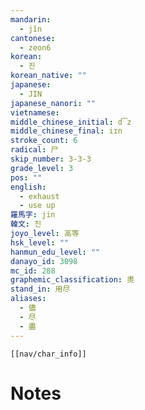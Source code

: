 ```yaml
---
mandarin:
  - jǐn
cantonese:
  - zeon6
korean:
  - 진
korean_native: ""
japanese:
  - JIN
japanese_nanori: ""
vietnamese:
middle_chinese_initial: d͡z
middle_chinese_final: iɪn
stroke_count: 6
radical: 尸
skip_number: 3-3-3
grade_level: 3
pos: ""
english:
  - exhaust
  - use up
羅馬字: jin
韓文: 진
joyo_level: 高等
hsk_level: ""
hanmun_edu_level: ""
danayo_id: 3098
mc_id: 288
graphemic_classification: 㶳
stand_in: 用尽
aliases:
  - 儘
  - 尽
  - 盡
---
```

```meta-bind-embed
[[nav/char_info]]
```

# Notes
